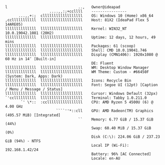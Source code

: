 ```text
l                                ..,   Owner@ideapad
                    ....,,:;+ccllll    ----------------
      ...,,+:;  cllllllllllllllllll    OS: Windows 10 (Home) x86_64
,cclllllllllll  lllllllllllllllllll    Host: 81X2 (IdeaPad Flex 5 14ARE05)
llllllllllllll  lllllllllllllllllll    Kernel: WIN32_NT 10.0.19042.1081 (20H2)
llllllllllllll  lllllllllllllllllll    Uptime: 12 days, 12 hours, 49 mins
llllllllllllll  lllllllllllllllllll    Packages: 61 (scoop)
llllllllllllll  lllllllllllllllllll    Shell: CMD 10.0.19041.746
llllllllllllll  lllllllllllllllllll    Display (CMN1406): 1920x1080 @ 60 Hz in 14″ [Built-in]   
                                       DE: Fluent
llllllllllllll  lllllllllllllllllll    WM: Desktop Window Manager
llllllllllllll  lllllllllllllllllll    WM Theme: Custom - #66450F (System: Dark, Apps: Dark)    
llllllllllllll  lllllllllllllllllll    Icons: Recycle Bin
llllllllllllll  lllllllllllllllllll    Font: Segoe UI (12pt) [Caption / Menu / Message / Status]
llllllllllllll  lllllllllllllllllll    Cursor: Windows Default (32px)
`'ccllllllllll  lllllllllllllllllll    Terminal: Tabby 1.0.211.0
       `' \*::  :ccllllllllllllllll    CPU: AMD Ryzen 5 4500U (6) @ 4.00 GHz
                       ````''*::cll    GPU: AMD Radeon(TM) Graphics (495.57 MiB) [Integrated]   
                                 ``    Memory: 6.77 GiB / 15.37 GiB (44%)
                                       Swap: 60.40 MiB / 15.37 GiB (0%)
                                       Disk (C:\): 224.06 GiB / 237.23 GiB (94%) - NTFS
                                       Local IP (Wi-Fi): 192.168.1.42/24
                                       Battery: 96% [AC Connected]
                                       Locale: en-AU
```
